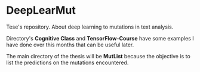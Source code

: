 # DeepLearMut
Tese's repository. About deep learning to mutations in text analysis.

Directory's **Cognitive Class** and **TensorFlow-Course** have some examples I have done over this months that can be useful later.

The main directory of the thesis will be **MutList** because the objective is to list the predictions on the mutations encountered.  
